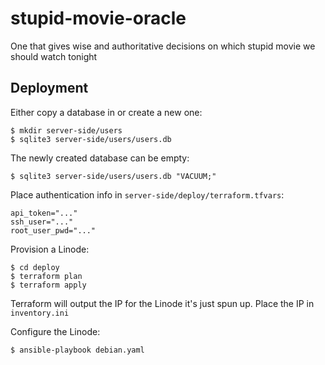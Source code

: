 # stupid-movie-oracle
One that gives wise and authoritative decisions on which stupid movie we should watch tonight

## Deployment

Either copy a database in or create a new one:
```
$ mkdir server-side/users
$ sqlite3 server-side/users/users.db
```
The newly created database can be empty:
```
$ sqlite3 server-side/users/users.db "VACUUM;"
```

Place authentication info in `server-side/deploy/terraform.tfvars`:
```
api_token="..."
ssh_user="..."
root_user_pwd="..."
```

Provision a Linode:
```
$ cd deploy
$ terraform plan
$ terraform apply
```

Terraform will output the IP for the Linode it's just spun up. Place the IP in `inventory.ini`

Configure the Linode:
```
$ ansible-playbook debian.yaml
```
